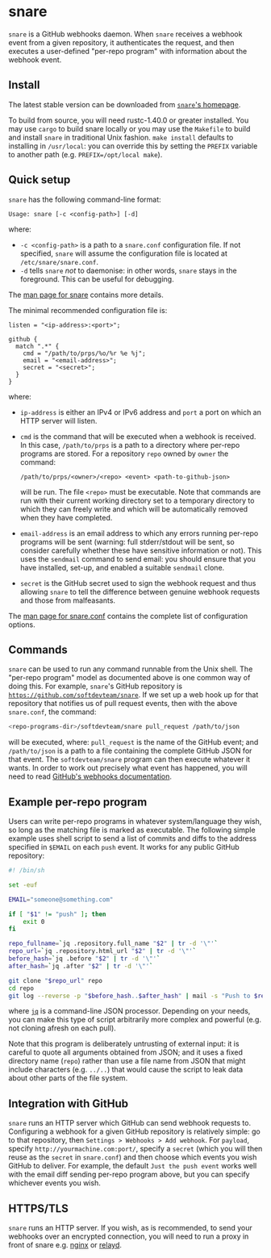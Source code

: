# snare

`snare` is a GitHub webhooks daemon. When `snare` receives a webhook event from
a given repository, it authenticates the request, and then executes a
user-defined "per-repo program" with information about the webhook event.


## Install

The latest stable version can be downloaded from [`snare`'s
homepage](https://tratt.net/laurie/src/snare/).

To build from source, you will need rustc-1.40.0 or greater installed. You may
use `cargo` to build snare locally or you may use the `Makefile` to build and
install `snare` in traditional Unix fashion. `make install` defaults to
installing in `/usr/local`: you can override this by setting the `PREFIX`
variable to another path (e.g. `PREFIX=/opt/local make`).


## Quick setup

`snare` has the following command-line format:

```
Usage: snare [-c <config-path>] [-d]
```

where:

 * `-c <config-path>` is a path to a `snare.conf` configuration file. If not
   specified, `snare` will assume the configuration file is located at
   `/etc/snare/snare.conf`.
 * `-d` tells `snare` *not* to daemonise: in other words, `snare` stays in the
   foreground. This can be useful for debugging.

The [man page for snare](https://softdevteam.github.io/snare/snare.1.html) contains
more details.

The minimal recommended configuration file is:

```
listen = "<ip-address>:<port>";

github {
  match ".*" {
    cmd = "/path/to/prps/%o/%r %e %j";
    email = "<email-address>";
    secret = "<secret>";
  }
}
```

where:

 * `ip-address` is either an IPv4 or IPv6 address and `port` a port on which an
   HTTP server will listen.
 * `cmd` is the command that will be executed when a webhook is received. In
   this case, `/path/to/prps` is a path to a directory where per-repo programs
   are stored. For a repository `repo` owned by `owner` the command:

     ```
     /path/to/prps/<owner>/<repo> <event> <path-to-github-json>
     ```

   will be run. The file `<repo>` must be executable. Note that commands are
   run with their current working directory set to a temporary directory to
   which they can freely write and which will be automatically removed when
   they have completed.
 * `email-address` is an email address to which any errors running per-repo
   programs will be sent (warning: full stderr/stdout will be sent, so consider
   carefully whether these have sensitive information or not). This uses
   the `sendmail` command to send email: you should ensure that you have
   installed, set-up, and enabled a suitable `sendmail` clone.
 * `secret` is the GitHub secret used to sign the webhook request and thus
   allowing `snare` to tell the difference between genuine webhook requests
   and those from malfeasants.

The [man page for
snare.conf](https://softdevteam.github.io/snare/snare.conf.5.html) contains the
complete list of configuration options.


## Commands

`snare` can be used to run any command runnable from the Unix shell. The
"per-repo program" model as documented above is one common way of doing this.
For example, `snare`'s GitHub
repository is
[`https://github.com/softdevteam/snare`](https://github.com/softdevteam/snare).
If we set up a web hook up for that repository that notifies us of pull request
events, then with the above `snare.conf`, the command:

```sh
<repo-programs-dir>/softdevteam/snare pull_request /path/to/json
```

will be executed, where: `pull_request` is the name of the GitHub event; and
`/path/to/json` is a path to a file containing the complete GitHub JSON for
that event. The `softdevteam/snare` program can then execute whatever it wants.
In order to work out precisely what event has happened, you will need to read
[GitHub's webhooks documentation](https://developer.github.com/webhooks/).


## Example per-repo program

Users can write per-repo programs in whatever system/language they wish, so
long as the matching file is marked as executable. The following simple example
uses shell script to send a list of commits and diffs to the address specified
in `$EMAIL` on each `push` event. It works for any public GitHub repository:

```sh
#! /bin/sh

set -euf

EMAIL="someone@something.com"

if [ "$1" != "push" ]; then
    exit 0
fi

repo_fullname=`jq .repository.full_name "$2" | tr -d '\"'`
repo_url=`jq .repository.html_url "$2" | tr -d '\"'`
before_hash=`jq .before "$2" | tr -d '\"'`
after_hash=`jq .after "$2" | tr -d '\"'`

git clone "$repo_url" repo
cd repo
git log --reverse -p "$before_hash..$after_hash" | mail -s "Push to $repo_fullname" "$EMAIL"
```

where [`jq`](https://stedolan.github.io/jq/) is a command-line JSON processor.
Depending on your needs, you can make this type of script arbitrarily more
complex and powerful (e.g. not cloning afresh on each pull).

Note that this program is deliberately untrusting of external input: it is
careful to quote all arguments obtained from JSON; and it uses a fixed
directory name (`repo`) rather than use a file name from JSON that might
include characters (e.g. `../..`) that would cause the script to leak data
about other parts of the file system.


## Integration with GitHub

`snare` runs an HTTP server which GitHub can send webhook requests to.
Configuring a webhook for a given GitHub repository is relatively simple: go to
that repository, then `Settings > Webhooks > Add webhook`. For `payload`,
specify `http://yourmachine.com:port/`, specify a `secret` (which you will then
reuse as the `secret` in `snare.conf`) and then choose which events you wish
GitHub to deliver. For example, the default `Just the push event` works well
with the email diff sending per-repo program above, but you can specify
whichever events you wish.


## HTTPS/TLS

`snare` runs an HTTP server. If you wish, as is recommended, to send your
webhooks over an encrypted connection, you will need to run a proxy in front of
snare e.g.
[nginx](https://docs.nginx.com/nginx/admin-guide/web-server/reverse-proxy/) or
[relayd](https://man.openbsd.org/relayd.8).
